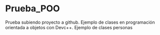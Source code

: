 # Prueba_POO
Prueba subiendo proyecto a github.
Ejemplo de clases en programación orientada a objetos con Devc++.
Ejemplo de clases  personas 
